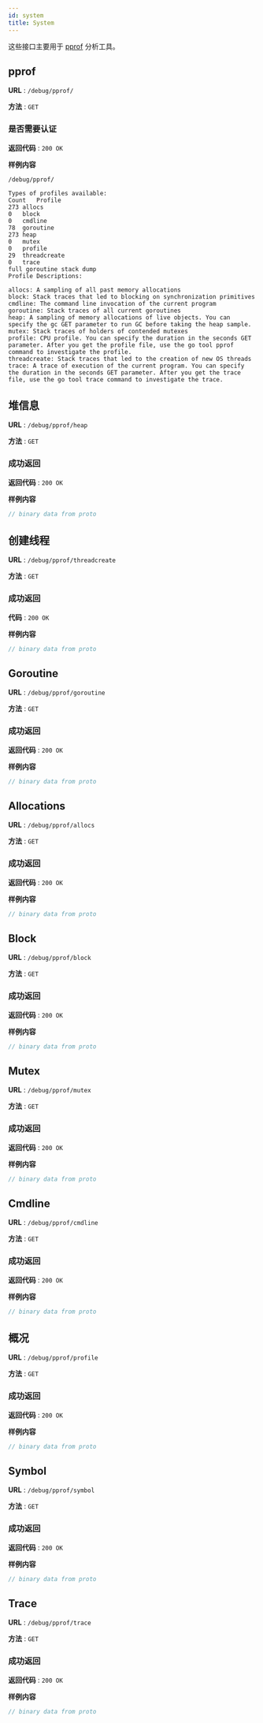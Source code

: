 ```yaml
---
id: system
title: System
---
```


<!--
Licensed to the Apache Software Foundation (ASF) under one
or more contributor license agreements.  See the NOTICE file
distributed with this work for additional information
regarding copyright ownership.  The ASF licenses this file
to you under the Apache License, Version 2.0 (the
"License"); you may not use this file except in compliance
with the License.  You may obtain a copy of the License at

  http://www.apache.org/licenses/LICENSE-2.0

Unless required by applicable law or agreed to in writing,
software distributed under the License is distributed on an
"AS IS" BASIS, WITHOUT WARRANTIES OR CONDITIONS OF ANY
KIND, either express or implied.  See the License for the
specific language governing permissions and limitations
under the License.
-->

这些接口主要用于 [pprof](https://github.com/google/pprof) 分析工具。

## pprof

**URL** : `/debug/pprof/`

**方法** : `GET`

### 是否需要认证

**返回代码** : `200 OK`

**样例内容**

```text
/debug/pprof/

Types of profiles available:
Count	Profile
273	allocs
0	block
0	cmdline
78	goroutine
273	heap
0	mutex
0	profile
29	threadcreate
0	trace
full goroutine stack dump
Profile Descriptions:

allocs: A sampling of all past memory allocations
block: Stack traces that led to blocking on synchronization primitives
cmdline: The command line invocation of the current program
goroutine: Stack traces of all current goroutines
heap: A sampling of memory allocations of live objects. You can specify the gc GET parameter to run GC before taking the heap sample.
mutex: Stack traces of holders of contended mutexes
profile: CPU profile. You can specify the duration in the seconds GET parameter. After you get the profile file, use the go tool pprof command to investigate the profile.
threadcreate: Stack traces that led to the creation of new OS threads
trace: A trace of execution of the current program. You can specify the duration in the seconds GET parameter. After you get the trace file, use the go tool trace command to investigate the trace.
```

## 堆信息

**URL** : `/debug/pprof/heap`

**方法** : `GET`

### 成功返回

**返回代码** : `200 OK`

**样例内容**

```proto
// binary data from proto
```

## 创建线程

**URL** : `/debug/pprof/threadcreate`

**方法** : `GET`

### 成功返回

**代码** : `200 OK`

**样例内容**

```proto
// binary data from proto
```

## Goroutine

**URL** : `/debug/pprof/goroutine`

**方法** : `GET`

### 成功返回

**返回代码** : `200 OK`

**样例内容**

```proto
// binary data from proto
```

## Allocations

**URL** : `/debug/pprof/allocs`

**方法** : `GET`

### 成功返回

**返回代码** : `200 OK`

**样例内容**

```proto
// binary data from proto
```

## Block

**URL** : `/debug/pprof/block`

**方法** : `GET`

### 成功返回

**返回代码** : `200 OK`

**样例内容**

```proto
// binary data from proto
```

## Mutex

**URL** : `/debug/pprof/mutex`

**方法** : `GET`

### 成功返回

**返回代码** : `200 OK`

**样例内容**

```proto
// binary data from proto
```

## Cmdline

**URL** : `/debug/pprof/cmdline`

**方法** : `GET`

### 成功返回

**返回代码** : `200 OK`

**样例内容**

```proto
// binary data from proto
```

## 概况

**URL** : `/debug/pprof/profile`

**方法** : `GET`

### 成功返回

**返回代码** : `200 OK`

**样例内容**

```proto
// binary data from proto
```

## Symbol

**URL** : `/debug/pprof/symbol`

**方法** : `GET`

### 成功返回

**返回代码** : `200 OK`

**样例内容**

```proto
// binary data from proto
```

## Trace		

**URL** : `/debug/pprof/trace`

**方法** : `GET`

### 成功返回

**返回代码** : `200 OK`

**样例内容**

```proto
// binary data from proto
```
